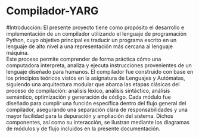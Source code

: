 # Compilador-YARG

#Introducción:
El presente proyecto tiene como propósito el desarrollo e implementación de un compilador utilizando el lenguaje de programación Python, cuyo objetivo principal es traducir un programa escrito en un lenguaje de alto nivel a una representación más cercana al lenguaje máquina.                                                                
Este proceso permite comprender de forma práctica cómo una computadora interpreta, analiza y ejecuta instrucciones provenientes de un lenguaje diseñado para humanos.
El compilador fue construido con base en los principios teóricos vistos en la asignatura de Lenguajes y Autómatas, siguiendo una arquitectura modular que abarca las etapas clásicas del proceso de compilación: análisis léxico, análisis sintáctico, análisis semántico, optimización y generación de código.
Cada módulo fue diseñado para cumplir una función específica dentro del flujo general del compilador, asegurando una separación clara de responsabilidades y una mayor facilidad para la depuración y ampliación del sistema. Dichos componentes, así como su interacción, se ilustran mediante los diagramas de módulos y de flujo incluidos en la presente documentación.
